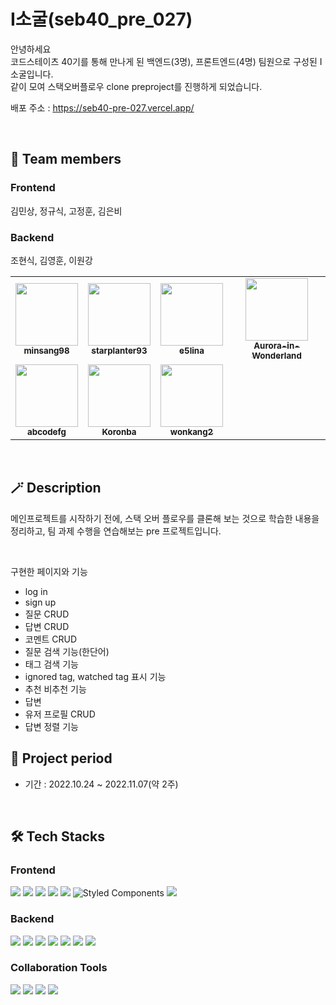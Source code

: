 # I소굴(seb40_pre_027)

안녕하세요
<br/>
코드스테이츠 40기를 통해 만나게 된 백엔드(3명), 프론트엔드(4명) 팀원으로 구성된 I소굴입니다.
<br/>
같이 모여 스택오버플로우 clone preproject를 진행하게 되었습니다.

배포 주소 : https://seb40-pre-027.vercel.app/

<br/>

## 🙌 Team members

### Frontend

김민상, 정규식, 고정훈, 김은비
<br/>

### Backend

조현식, 김영훈, 이원강

<!-- ALL-CONTRIBUTORS-LIST:START - Do not remove or modify this section -->
<!-- prettier-ignore-start -->
<!-- markdownlint-disable -->
<table>
  <tbody>
    <tr>
      <td align="center"><a href="https://github.com/minsang98"><img src="https://avatars.githubusercontent.com/u/64800318?v=4" width="100px;" alt=""/><br /><sub><b>
minsang98</b></sub></a><br /></td>
    <td align="center"><a href="https://github.com/starplanter93"><img src="https://avatars.githubusercontent.com/u/107591946?v=4" width="100px;" alt=""/><br /><sub><b>starplanter93</b></sub></a><br /></td>
      <td align="center"><a href="https://github.com/e5lina"><img src="https://avatars.githubusercontent.com/u/107910301?v=4" width="100px;" alt=""/><br /><sub><b>
e5lina</b></sub></a><br /></td>
      <td align="center"><a href="https://github.com/Aurora-in-Wonderland"><img src="https://avatars.githubusercontent.com/u/99107568?v=4" width="100px;" alt=""/><br /><sub><b>Aurora-in-Wonderland</b></sub></a><br /></td>
    </tr>
    <tr>
      <td align="center"><a href="https://github.com/abcodefg"><img src="https://avatars.githubusercontent.com/u/108053925?v=4" width="100px;" alt=""/><br /><sub><b>abcodefg</b></sub></a><br /></td>
      <td align="center"><a href="https://github.com/Kimdumchit"><img src="https://avatars.githubusercontent.com/u/45654620?v=4" width="100px;" alt=""/><br /><sub><b>Koronba</b></sub></a><br /></td>
      <td align="center"><a href="https://github.com/wonkang2"><img src="https://avatars.githubusercontent.com/u/99650165?v=4" width="100px;" alt=""/><br /><sub><b>wonkang2</b></sub></a><br /></td>
    </tr>
  </tbody>
</table>

<!-- markdownlint-restore -->
<!-- prettier-ignore-end -->

<!-- ALL-CONTRIBUTORS-LIST:END -->

<br/>

## 🪄 Description

메인프로젝트를 시작하기 전에, 스택 오버 플로우를 클론해 보는 것으로 학습한 내용을 정리하고, 팀 과제 수행을 연습해보는 pre 프로젝트입니다.

<br/>

구현한 페이지와 기능

- log in
- sign up
- 질문 CRUD
- 답변 CRUD
- 코멘트 CRUD
- 질문 검색 기능(한단어)
- 태그 검색 기능
- ignored tag, watched tag 표시 기능
- 추천 비추천 기능
- 답변 
- 유저 프로필 CRUD
- 답변 정렬 기능

## :date: Project period

- 기간 : 2022.10.24 ~ 2022.11.07(약 2주)

</br>

## 🛠 Tech Stacks

### Frontend

<img src="https://img.shields.io/badge/html5-E34F26?style=for-the-badge&logo=html5&logoColor=white"> <img src="https://img.shields.io/badge/css-1572B6?style=for-the-badge&logo=css3&logoColor=white"> <img src="https://img.shields.io/badge/javascript-F7DF1E?style=for-the-badge&logo=javascript&logoColor=black"> <img src="https://img.shields.io/badge/react-61DAFB?style=for-the-badge&logo=react&logoColor=black"> <img src="https://img.shields.io/badge/Axios-181717?style=for-the-badge&logo=Axios&logoColor=white"> ![Styled Components](https://img.shields.io/badge/styled--components-DB7093?style=for-the-badge&logo=styled-components&logoColor=white) <img src="https://img.shields.io/badge/Redux-764ABC?style=for-the-badge&logo=Redux&logoColor=white">

### Backend
<img src="https://img.shields.io/badge/Java-007396?style=for-the-badge&logo=Java&logoColor=white"> <img src="https://img.shields.io/badge/Spring-6DB33F?style=for-the-badge&logo=Spring&logoColor=white"> <img src="https://img.shields.io/badge/Spring Security-6DB33F?style=for-the-badge&logo=Spring Security&logoColor=white"> <img src="https://img.shields.io/badge/gradle-02303A?style=for-the-badge&logo=gradle&logoColor=white"> <img src="https://img.shields.io/badge/Amazon EC2-FF9900?style=for-the-badge&logo=Amazon EC2&logoColor=white"> <img src="https://img.shields.io/badge/Mysql-4479A1?style=for-the-badge&logo=Mysql&logoColor=white"> <img src="https://img.shields.io/badge/JWT-000000?style=for-the-badge&logo=json web tokens&logoColor=white">

### Collaboration Tools

<img src="https://img.shields.io/badge/github-181717?style=for-the-badge&logo=github&logoColor=white"> <img src="https://img.shields.io/badge/git-F05032?style=for-the-badge&logo=git&logoColor=white"> <img src="https://img.shields.io/badge/IntelliJ-000000?style=for-the-badge&logo=IntelliJ IDEA&logoColor=white"> <img src="https://img.shields.io/badge/discord-5865F2?style=for-the-badge&logo=discord&logoColor=white">

</br>
